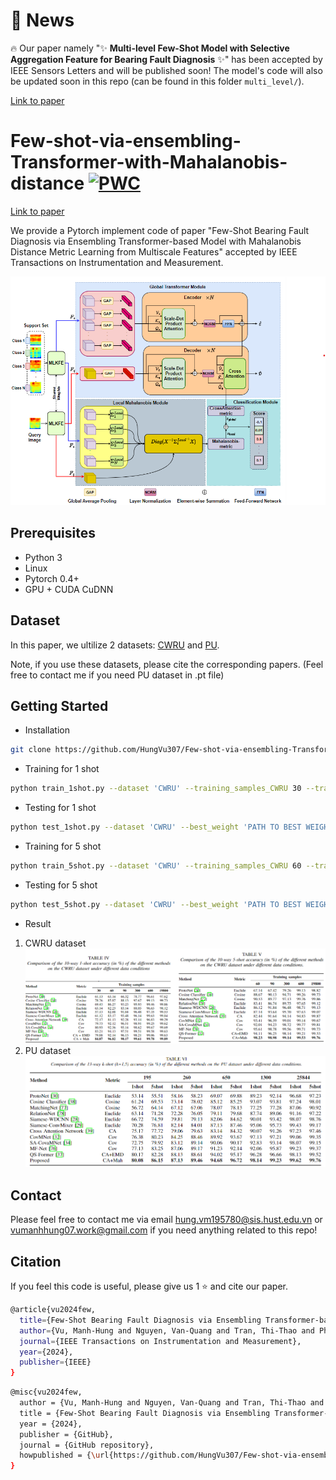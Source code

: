 # 🚀 News
🔥 Our paper namely "✨ __Multi-level Few-Shot Model with Selective Aggregation Feature for Bearing Fault Diagnosis__ ✨" has been accepted by IEEE Sensors Letters and will be published soon! The model's code will also be updated soon in this repo (can be found in this folder `multi_level/`). 

[Link to paper](https://ieeexplore.ieee.org/document/10755109)

# Few-shot-via-ensembling-Transformer-with-Mahalanobis-distance [![PWC](https://img.shields.io/endpoint.svg?url=https://paperswithcode.com/badge/few-shot-bearing-fault-diagnosis-via/classification-on-cwru-bearing-dataset)](https://paperswithcode.com/sota/classification-on-cwru-bearing-dataset?p=few-shot-bearing-fault-diagnosis-via)

[Link to paper](https://ieeexplore.ieee.org/document/10478558)

We provide a Pytorch implement code of paper "Few-Shot Bearing Fault Diagnosis via Ensembling
Transformer-based Model with Mahalanobis
Distance Metric Learning from Multiscale Features" accepted by IEEE Transactions on Instrumentation and Measurement.

![plot](images/model.png)

## Prerequisites
- Python 3
- Linux
- Pytorch 0.4+
- GPU + CUDA CuDNN
## Dataset
In this paper, we ultilize 2 datasets: [CWRU](https://engineering.case.edu/bearingdatacenter) and [PU](https://mb.uni-paderborn.de/kat/forschung/kat-datacenter/bearing-datacenter/data-sets-and-download). 

Note, if you use these datasets, please cite the corresponding papers. (Feel free to contact me if you need PU dataset in .pt file)

## Getting Started
- Installation
``` bash
git clone https://github.com/HungVu307/Few-shot-via-ensembling-Transformer-with-Mahalanobis-distance
```
- Training for 1 shot
``` bash
python train_1shot.py --dataset 'CWRU' --training_samples_CWRU 30 --training_samples_PDB 195 --model_name 'Net'
```
- Testing for 1 shot
```bash
python test_1shot.py --dataset 'CWRU' --best_weight 'PATH TO BEST WEIGHT'
```
- Training for 5 shot
``` bash
python train_5shot.py --dataset 'CWRU' --training_samples_CWRU 60 --training_samples_PDB 300 --model_name 'Net'
```
- Testing for 5 shot
```bash
python test_5shot.py --dataset 'CWRU' --best_weight 'PATH TO BEST WEIGHT'
```
- Result
1. CWRU dataset
![plot](images/result1.png)
1. PU dataset
![plot](images/result3.png)

## Contact
Please feel free to contact me via email hung.vm195780@sis.hust.edu.vn or vumanhhung07.work@gmail.com if you need anything related to this repo!
## Citation
If you feel this code is useful, please give us 1 ⭐ and cite our paper.
```bash
@article{vu2024few,
  title={Few-Shot Bearing Fault Diagnosis via Ensembling Transformer-based Model with Mahalanobis Distance Metric Learning from Multiscale Features},
  author={Vu, Manh-Hung and Nguyen, Van-Quang and Tran, Thi-Thao and Pham, Van-Truong and Lo, Men-Tzung},
  journal={IEEE Transactions on Instrumentation and Measurement},
  year={2024},
  publisher={IEEE}
}
```
```bash
@misc{vu2024few,
  author = {Vu, Manh-Hung and Nguyen, Van-Quang and Tran, Thi-Thao and Pham, Van-Truong and Lo, Men-Tzung},
  title = {Few-Shot Bearing Fault Diagnosis via Ensembling Transformer-based Model with Mahalanobis Distance Metric Learning from Multiscale Features},
  year = {2024},
  publisher = {GitHub},
  journal = {GitHub repository},
  howpublished = {\url{https://github.com/HungVu307/Few-shot-via-ensembling-Transformer-with-Mahalanobis-distance}},
}
```
